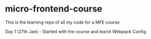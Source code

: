 # micro-frontend-course
This is the learning repo of all my code for a MFE course

Day 1 (27th Jan) - Started with the course and learnt Webpack Config
